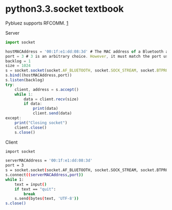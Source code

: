 # python3.3.socket textbook

Pybluez supports RFCOMM. [1][1]

Server
```js
import socket

hostMACAddress = '00:1f:e1:dd:08:3d' # The MAC address of a Bluetooth adapter on the server. The server might have multiple Bluetooth adapters.
port = 3 # 3 is an arbitrary choice. However, it must match the port used by the client.
backlog = 1
size = 1024
s = socket.socket(socket.AF_BLUETOOTH, socket.SOCK_STREAM, socket.BTPROTO_RFCOMM)
s.bind((hostMACAddress,port))
s.listen(backlog)
try:
	client, address = s.accept()
	while 1:
		data = client.recv(size)
		if data:
			print(data)
			client.send(data)
except:	
	print("Closing socket")	
	client.close()
	s.close()
```

Client
```bash
import socket

serverMACAddress = '00:1f:e1:dd:08:3d'
port = 3
s = socket.socket(socket.AF_BLUETOOTH, socket.SOCK_STREAM, socket.BTPROTO_RFCOMM)
s.connect((serverMACAddress,port))
while 1:
	text = input()
	if text == "quit":
		break
	s.send(bytes(text, 'UTF-8'))
s.close()
```

[1]:	http://blog.kevindoran.co/bluetooth-programming-with-python-3/